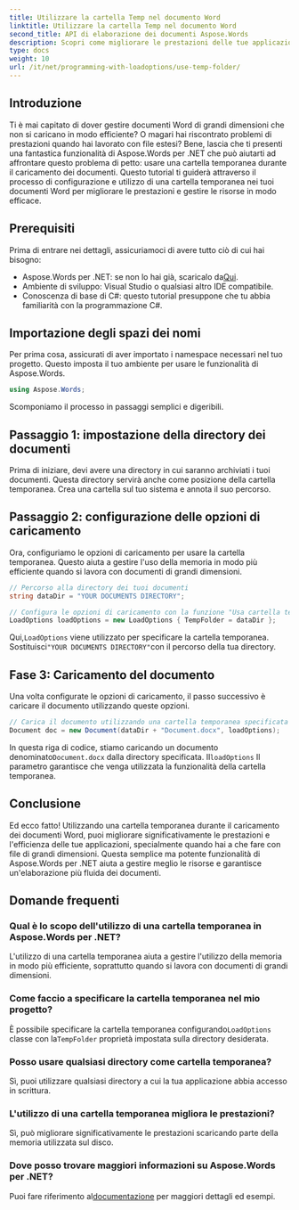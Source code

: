 ```yaml
---
title: Utilizzare la cartella Temp nel documento Word
linktitle: Utilizzare la cartella Temp nel documento Word
second_title: API di elaborazione dei documenti Aspose.Words
description: Scopri come migliorare le prestazioni delle tue applicazioni .NET utilizzando una cartella temporanea durante il caricamento di documenti Word con Aspose.Words.
type: docs
weight: 10
url: /it/net/programming-with-loadoptions/use-temp-folder/
---
```

## Introduzione

Ti è mai capitato di dover gestire documenti Word di grandi dimensioni che non si caricano in modo efficiente? O magari hai riscontrato problemi di prestazioni quando hai lavorato con file estesi? Bene, lascia che ti presenti una fantastica funzionalità di Aspose.Words per .NET che può aiutarti ad affrontare questo problema di petto: usare una cartella temporanea durante il caricamento dei documenti. Questo tutorial ti guiderà attraverso il processo di configurazione e utilizzo di una cartella temporanea nei tuoi documenti Word per migliorare le prestazioni e gestire le risorse in modo efficace.

## Prerequisiti

Prima di entrare nei dettagli, assicuriamoci di avere tutto ciò di cui hai bisogno:

-  Aspose.Words per .NET: se non lo hai già, scaricalo da[Qui](https://releases.aspose.com/words/net/).
- Ambiente di sviluppo: Visual Studio o qualsiasi altro IDE compatibile.
- Conoscenza di base di C#: questo tutorial presuppone che tu abbia familiarità con la programmazione C#.

## Importazione degli spazi dei nomi

Per prima cosa, assicurati di aver importato i namespace necessari nel tuo progetto. Questo imposta il tuo ambiente per usare le funzionalità di Aspose.Words.

```csharp
using Aspose.Words;
```

Scomponiamo il processo in passaggi semplici e digeribili.

## Passaggio 1: impostazione della directory dei documenti

Prima di iniziare, devi avere una directory in cui saranno archiviati i tuoi documenti. Questa directory servirà anche come posizione della cartella temporanea. Crea una cartella sul tuo sistema e annota il suo percorso.

## Passaggio 2: configurazione delle opzioni di caricamento

Ora, configuriamo le opzioni di caricamento per usare la cartella temporanea. Questo aiuta a gestire l'uso della memoria in modo più efficiente quando si lavora con documenti di grandi dimensioni.

```csharp
// Percorso alla directory dei tuoi documenti
string dataDir = "YOUR DOCUMENTS DIRECTORY";

// Configura le opzioni di caricamento con la funzione "Usa cartella temporanea"
LoadOptions loadOptions = new LoadOptions { TempFolder = dataDir };
```

 Qui,`LoadOptions` viene utilizzato per specificare la cartella temporanea. Sostituisci`"YOUR DOCUMENTS DIRECTORY"`con il percorso della tua directory.

## Fase 3: Caricamento del documento

Una volta configurate le opzioni di caricamento, il passo successivo è caricare il documento utilizzando queste opzioni.

```csharp
// Carica il documento utilizzando una cartella temporanea specificata
Document doc = new Document(dataDir + "Document.docx", loadOptions);
```

 In questa riga di codice, stiamo caricando un documento denominato`Document.docx` dalla directory specificata. Il`loadOptions` Il parametro garantisce che venga utilizzata la funzionalità della cartella temporanea.

## Conclusione

Ed ecco fatto! Utilizzando una cartella temporanea durante il caricamento dei documenti Word, puoi migliorare significativamente le prestazioni e l'efficienza delle tue applicazioni, specialmente quando hai a che fare con file di grandi dimensioni. Questa semplice ma potente funzionalità di Aspose.Words per .NET aiuta a gestire meglio le risorse e garantisce un'elaborazione più fluida dei documenti.

## Domande frequenti

### Qual è lo scopo dell'utilizzo di una cartella temporanea in Aspose.Words per .NET?
L'utilizzo di una cartella temporanea aiuta a gestire l'utilizzo della memoria in modo più efficiente, soprattutto quando si lavora con documenti di grandi dimensioni.

### Come faccio a specificare la cartella temporanea nel mio progetto?
È possibile specificare la cartella temporanea configurando`LoadOptions` classe con la`TempFolder` proprietà impostata sulla directory desiderata.

### Posso usare qualsiasi directory come cartella temporanea?
Sì, puoi utilizzare qualsiasi directory a cui la tua applicazione abbia accesso in scrittura.

### L'utilizzo di una cartella temporanea migliora le prestazioni?
Sì, può migliorare significativamente le prestazioni scaricando parte della memoria utilizzata sul disco.

### Dove posso trovare maggiori informazioni su Aspose.Words per .NET?
 Puoi fare riferimento al[documentazione](https://reference.aspose.com/words/net/) per maggiori dettagli ed esempi.